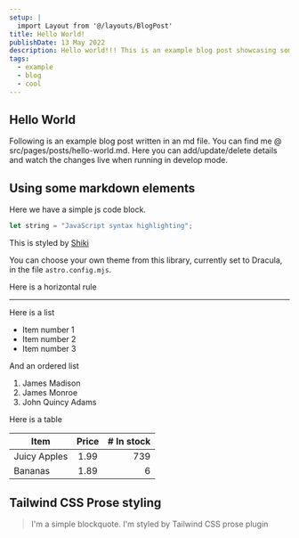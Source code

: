 ```yaml
---
setup: |
  import Layout from '@/layouts/BlogPost'
title: Hello World!
publishDate: 13 May 2022
description: Hello world!!! This is an example blog post showcasing some of the cool stuff Astro Cactus theme can do.
tags:
  - example
  - blog
  - cool
---
```


## Hello World

Following is an example blog post written in an md file. You can find me @ src/pages/posts/hello-world.md. Here you can add/update/delete details and watch the changes live when running in develop mode.

## Using some markdown elements

Here we have a simple js code block.

```js
let string = "JavaScript syntax highlighting";
```

This is styled by [Shiki](https://docs.astro.build/en/guides/markdown-content/#syntax-highlighting)

You can choose your own theme from this library, currently set to Dracula, in the file `astro.config.mjs`.

Here is a horizontal rule

---

Here is a list

- Item number 1
- Item number 2
- Item number 3

And an ordered list

1. James Madison
2. James Monroe
3. John Quincy Adams

Here is a table

| Item         | Price | # In stock |
| ------------ | :---: | ---------: |
| Juicy Apples | 1.99  |        739 |
| Bananas      | 1.89  |          6 |

## Tailwind CSS Prose styling

> I'm a simple blockquote.
> I'm styled by Tailwind CSS prose plugin
